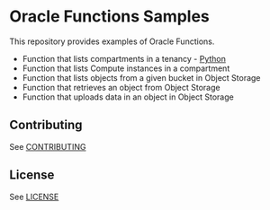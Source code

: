 # Oracle Functions Samples
This repository provides examples of Oracle Functions.
* Function that lists compartments in a tenancy - [Python](./fn-listcompartments-python/README.md)
* Function that lists Compute instances in a compartment
* Function that lists objects from a given bucket in Object Storage
* Function that retrieves an object from Object Storage
* Function that uploads data in an object in Object Storage

## Contributing

See [CONTRIBUTING](https://github.com/oracle/functions-samples/CONTRIBUTING.md)

## License

See [LICENSE](https://github.com/oracle/functions-sample/LICENSE)
